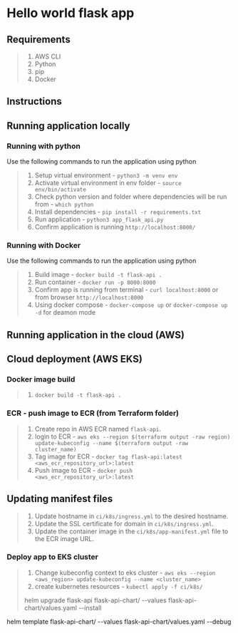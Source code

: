 # Hello world flask app

## Requirements
> 1. AWS CLI
> 3. Python
> 4. pip
> 5. Docker


## Instructions

## Running application locally

### Running with python
Use the following commands to run the application using python

> 1. Setup virtual environment - `python3 -m venv env`
> 2. Activate virtual environment in env folder - `source env/bin/activate`
> 3. Check python version and folder where dependencies will be run from - `which python`
> 4. Install dependencies - `pip install -r requirements.txt`
> 5. Run application - `python3 app_flask_api.py`
> 6. Confirm application is running `http://localhost:8000/`

### Running with Docker
Use the following commands to run the application using python

> 1. Build image - `docker build -t flask-api .`
> 2. Run container - `docker run -p 8000:8000`
> 3. Confirm app is running from terminal - `curl localhost:8000` or from browser `http://localhost:8000`
> 3. Using docker compose - `docker-compose up` or `docker-compose up -d` for deamon mode


## Running application in the cloud (AWS)

## Cloud deployment (AWS EKS)

### Docker image build
> 1. `docker build -t flask-api .`

### ECR - push image to ECR (from Terraform folder)
> 1. Create repo in AWS ECR named `flask-api`.
> 2. login to ECR - `aws eks --region $(terraform output -raw region) update-kubeconfig --name $(terraform output -raw cluster_name)`
> 3. Tag image for ECR - `docker tag flask-api:latest <aws_ecr_repository_url>:latest`
> 4. Push image to ECR - `docker push <aws_ecr_repository_url>:latest`

## Updating manifest files
> 1. Update hostname in `ci/k8s/ingress.yml` to the desired hostname.
> 2. Update the SSL certificate for domain in `ci/k8s/ingress.yml`.
> 3. Update the container image in the `ci/k8s/app-manifest.yml` file to the ECR image URL.
   

### Deploy app to EKS cluster 
> 1. Change kubeconfig context to eks cluster - `aws eks --region <aws_region> update-kubeconfig --name <cluster_name>`
> 2. create kubernetes resources - `kubectl apply -f ci/k8s/`
>
> helm upgrade flask-api flask-api-chart/ --values flask-api-chart/values.yaml --install
> 
helm template flask-api-chart/ --values flask-api-chart/values.yaml --debug


